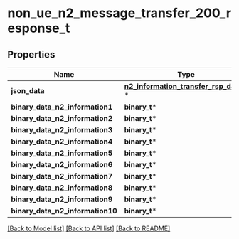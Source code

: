 # non_ue_n2_message_transfer_200_response_t

## Properties
Name | Type | Description | Notes
------------ | ------------- | ------------- | -------------
**json_data** | [**n2_information_transfer_rsp_data_t**](n2_information_transfer_rsp_data.md) \* |  | [optional] 
**binary_data_n2_information1** | **binary_t*** |  | [optional] 
**binary_data_n2_information2** | **binary_t*** |  | [optional] 
**binary_data_n2_information3** | **binary_t*** |  | [optional] 
**binary_data_n2_information4** | **binary_t*** |  | [optional] 
**binary_data_n2_information5** | **binary_t*** |  | [optional] 
**binary_data_n2_information6** | **binary_t*** |  | [optional] 
**binary_data_n2_information7** | **binary_t*** |  | [optional] 
**binary_data_n2_information8** | **binary_t*** |  | [optional] 
**binary_data_n2_information9** | **binary_t*** |  | [optional] 
**binary_data_n2_information10** | **binary_t*** |  | [optional] 

[[Back to Model list]](../README.md#documentation-for-models) [[Back to API list]](../README.md#documentation-for-api-endpoints) [[Back to README]](../README.md)


